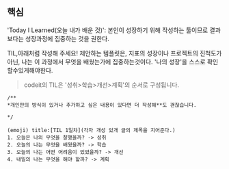 ## 핵심
'Today I Learned(오늘 내가 배운 것)': 본인이 성장하기 위해 작성하는 툴이므로 결과보다는 성장과정에 집중하는 것을 권한다.

TIL,아래처럼 작성해 주세요!
제안하는 템플릿은, 지표의 성장이나 프로젝트의 진척도가 아닌, 나는 이 과정에서 무엇을 배웠는가에 집중하는것이다. '나의 성장'을 스스로 확인할수있게해야한다.
> codeit의 TIL은 '성취>학습>개선>계획'의 순서로 구성됩니다.

```TIL
/** 
*개인만의 방식이 있거나 추가하고 싶은 내용이 있다면 더 작성해**도 괜찮습니다.

*/

(emoji) title:[TIL 1일차](각자 개성 있개 글의 제목을 지어준다.)
1. 오늘은 나의 무엇을 잘했을까? -> 성취
2. 오늘의 나는 무엇을 배웠을까? -> 학습
3. 오늘의 나는 어떤 어려움이 있었을까? -> 개선
4. 내일의 나는 무엇을 해야 할까? -> 계획
```